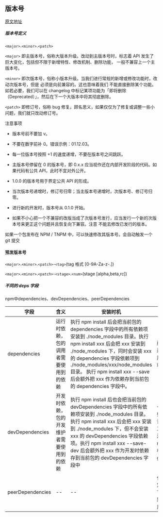 ## 版本号

[原文地址](http://taobaofed.org/blog/2016/08/04/instructions-of-semver/)


##### 版本号定义

`<major>`.`<minor>`.`<patch>`


`<major>` 即主版本号，俗称大版本升级。改动到主版本号时，标志着 API 发生了巨大变化，包括但不限于新增特性、修改机制、删除功能， 一般不兼容上一个主版本号。

`<minor>` 即次版本号，俗称小版本升级。当我们进行常规的新增或修改功能时，改动次版本号，但是 必须是向前兼容的。这也意味着我们 不能直接删除某个功能。如若必要，我们可以在 changelog 中标记某项功能为「即将删除（Deprecated）」，然后在下一个大版本中将其彻底删除。

`<patch>` 即修订号，俗称 bug 修复。顾名思义，如果仅仅为了修复或调整一些小问题，我们就只改动修订号。


注意事项


- 版本号前不要加 v。

- 不要在数字前补 0。错误示例：01.12.03。

- 每一位版本号按照 +1 的速度递增，不要在版本号之间跳跃。

- 主版本号停留在 0 的版本号，即 0.x.x 应当视作还在内部开发阶段的代码。如果代码有公共 API，此时不宜对外公开。

- 1.0.0 的版本号用于界定公共 API 的形成。

- 当次版本号递增时，修订号归零；当主版本号递增时，次版本号、修订号归零。

- 进行新的开发时，版本号从 0.1.0 开始。

- 如果不小心把一个不兼容的改版当成了次版本号发行，应当发行一个新的次版本号来更正这个问题并且恢复向下兼容。注意 不能去修改已发行的版本。



如果一个包发布在 NPM / TNPM 中，可以快速修改其版本号。会自动触发一个 git 提交

#### 预发版本号

`<major>`.`<minor>`.`<patch>`-`<tag>`(tag 格式 [0-9A-Za-z-.])

`<major>`.`<minor>`.`<patch>`-`<stage>`.`<num>`(stage [alpha,beta,rc])



##### 不同的 deps 字段

npm中dependencies、devDependencies、peerDependencies


|字段| 含义|安装时机|场景|
|--|--|--|--|
|dependencies| 运行时依赖，包的调用者需要使用到的依赖|执行 npm install 后会把当前包的 dependencies 字段中的所有依赖项安装到 ./node_modules 目录。执行 npm install xxx 后会把 xxx 安装到 ./node_modules 下，同时会安装 xxx 的 dependencies 字段依赖项到 ./node_modules/xxx/node_modules 目录。 执行 npm install xxx --save 后会额外把 xxx 作为依赖存到当前包的 dependencies 字段中。|所有程序运行需要用到的依赖代码|
|devDependencies|开发时依赖，包的开发维护者需要使用到的依赖|执行 npm install 后也会把当前包的 devDependencies 字段中的所有依赖项安装到 ./node_modules 目录。执行 npm install xxx 后会把 xxx 安装到 ./node_modules 下，但不会安装 xxx 的 devDependencies 字段依赖项。执行 npm install xxx --save-dev 后会额外把 xxx 作为开发时依赖存到当前包的 devDependencies 字段中|一般是一些开发调试的辅助工具，如测试工具 mocha、构建工具 gulp 等|
|peerDependencies|--|--|仅在 特定场景 下有用，默认不使用此字段|



